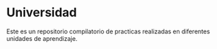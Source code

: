 # Universidad
Este es un repositorio compilatorio de practicas realizadas en diferentes unidades de aprendizaje.

